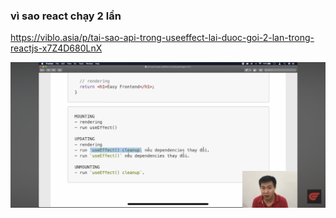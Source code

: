 ### vì sao react chạy 2 lần

https://viblo.asia/p/tai-sao-api-trong-useeffect-lai-duoc-goi-2-lan-trong-reactjs-x7Z4D680LnX

<img src="./image-tutorial/useeffect.png" alt="MarineGEO circle logo" />
